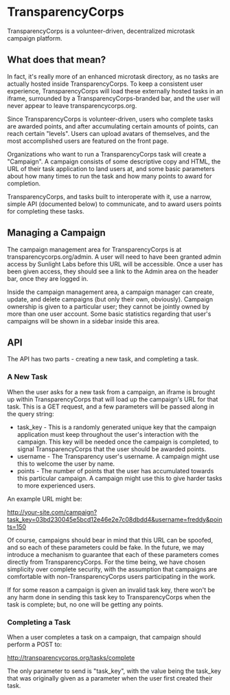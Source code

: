 # TransparencyCorps

TransparencyCorps is a volunteer-driven, decentralized microtask campaign platform.

## What does that mean?

In fact, it's really more of an enhanced microtask directory, as no tasks are actually hosted inside TransparencyCorps.  To keep a consistent user experience, TransparencyCorps will load these externally hosted tasks in an iframe, surrounded by a TransparencyCorps-branded bar, and the user will never appear to leave transparencycorps.org.

Since TransparencyCorps is volunteer-driven, users who complete tasks are awarded points, and after accumulating certain amounts of points, can reach certain "levels".  Users can upload avatars of themselves, and the most accomplished users are featured on the front page.

Organizations who want to run a TransparencyCorps task will create a "Campaign".  A campaign consists of some descriptive copy and HTML, the URL of their task application to land users at, and some basic parameters about how many times to run the task and how many points to award for completion.

TransparencyCorps, and tasks built to interoperate with it, use a narrow, simple API (documented below) to communicate, and to award users points for completing these tasks.

## Managing a Campaign

The campaign management area for TransparencyCorps is at transparencycorps.org/admin.  A user will need to have been granted admin access by Sunlight Labs before this URL will be accessible.  Once a user has been given access, they should see a link to the Admin area on the header bar, once they are logged in.

Inside the campaign management area, a campaign manager can create, update, and delete campaigns (but only their own, obviously).  Campaign ownership is given to a particular user; they cannot be jointly owned by more than one user account.  Some basic statistics regarding that user's campaigns will be shown in a sidebar inside this area.

## API

The API has two parts - creating a new task, and completing a task.

### A New Task

When the user asks for a new task from a campaign, an iframe is brought up within TransparencyCorps that will load up the campaign's URL for that task.  This is a GET request, and a few parameters will be passed along in the query string:

* task_key - This is a randomly generated unique key that the campaign application must keep throughout the user's interaction with the campaign.  This key will be needed once the campaign is completed, to signal TransparencyCorps that the user should be awarded points.
* username - The Transparency user's username.  A campaign might use this to welcome the user by name.
* points - The number of points that the user has accumulated towards this particular campaign.  A campaign might use this to give harder tasks to more experienced users.

An example URL might be:

http://your-site.com/campaign?task_key=03bd230045e5bcd12e46e2e7c08dbdd4&username=freddy&points=150

Of course, campaigns should bear in mind that this URL can be spoofed, and so each of these parameters could be fake.  In the future, we may introduce a mechanism to guarantee that each of these parameters comes directly from TransparencyCorps.  For the time being, we have chosen simplicity over complete security, with the assumption that campaigns are comfortable with non-TransparencyCorps users participating in the work.  

If for some reason a campaign is given an invalid task key, there won't be any harm done in sending this task key to TransparencyCorps when the task is complete; but, no one will be getting any points.

### Completing a Task

When a user completes a task on a campaign, that campaign should perform a POST to:

http://transparencycorps.org/tasks/complete

The only parameter to send is "task_key", with the value being the task_key that was originally given as a parameter when the user first created their task.
